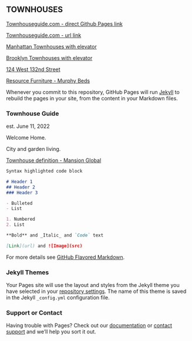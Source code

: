 ## TOWNHOUSES

[Townhouseguide.com - direct Github Pages link](https://townhouseguide.github.io/townhouseguide.io/)

[Townhouseguide.com - url link](https://townhouseguide.com)


[Manhattan Townhouses with elevator](https://streeteasy.com/townhouses/manhattan/amenities:elevator)

[Brooklyn Townhouses with elevator](https://streeteasy.com/townhouses/brooklyn/amenities:elevator)

[124 West 132nd Street](https://streeteasy.com/sale/1473435)

[Resource Furniture - Murphy Beds](https://resourcefurniture.com/product-tag/queen-transforming-bed-systems-transforming-furniture/)


Whenever you commit to this repository, GitHub Pages will run [Jekyll](https://jekyllrb.com/) to rebuild the pages in your site, from the content in your Markdown files.

### Townhouse Guide
est.  June 11, 2022

Welcome Home.

City and garden living. 

[Townhouse definition - Mansion Global]([https://www.mansionglobal.com/library/townhouse)


```markdown
Syntax highlighted code block

# Header 1
## Header 2
### Header 3

- Bulleted
- List

1. Numbered
2. List

**Bold** and _Italic_ and `Code` text

[Link](url) and ![Image](src)
```

For more details see [GitHub Flavored Markdown](https://guides.github.com/features/mastering-markdown/).

### Jekyll Themes

Your Pages site will use the layout and styles from the Jekyll theme you have selected in your [repository settings](https://github.com/realdatanyc/townhouses/settings/pages). The name of this theme is saved in the Jekyll `_config.yml` configuration file.

### Support or Contact

Having trouble with Pages? Check out our [documentation](https://docs.github.com/categories/github-pages-basics/) or [contact support](https://support.github.com/contact) and we’ll help you sort it out.
